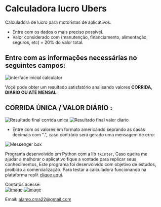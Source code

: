 # Calculadora lucro Ubers
 Calculadora de lucro para motoristas de aplicativos.
 - Entre com os dados o mais preciso possível.
 - Valor considerado com (manutenção, financiamento, alimentação, seguros, etc) = 20% do valor total.
 
 ## Entre com as informações necessárias no seguintes campos:
 
![interface inicial calculator](https://user-images.githubusercontent.com/89879430/142006314-e4291081-8b1e-459e-b493-6b20b885e5f6.png)

Você pode obter um resultado satisfatório analisando valores __CORRIDA, DIÁRIO OU ATÉ MENSAL__:

 ## CORRIDA ÚNICA /  VALOR DIÁRIO : 
 
![Resultado final corrida unica](https://user-images.githubusercontent.com/89879430/142006834-19a6bbf3-2252-4fe3-93ba-d7f586f44781.png)  ![Resultado final valor diario](https://user-images.githubusercontent.com/89879430/142006913-068c5d71-fe54-42d2-967c-27411966be34.png)

- Entre com os valores em formato americando seprando as casas decimais com ".", caso contrário será gerado uma mensagem de erro:

![Messenger box](https://user-images.githubusercontent.com/89879430/142008404-42e7f564-d2b9-486d-8271-24167d8b3c90.png)

Programa desenvolvido em Python com a lib `tkinter`, Caso queira me ajudar a melhorar o aplicativo fique a vontade para replicar seus conhecimentos, Este programa foi 
desenvolvido com objetivo de estudos, proibido a comercialização.
Para testar a calculadora funcionando na plataforma replit [clique aqui](https://replit.com/@AlamoVinicius).

Contatos acesse:  
[![image](https://img.shields.io/badge/LinkedIn-0077B5?style=for-the-badge&logo=linkedin&logoColor=white)](https://www.linkedin.com/in/alamovinicius)
[![image](https://img.shields.io/badge/Instagram-E4405F?style=for-the-badge&logo=instagram&logoColor=white)](https://www.instagram.com/alamovsouza/)
 
Email: alamo.cma22@gmail.com
